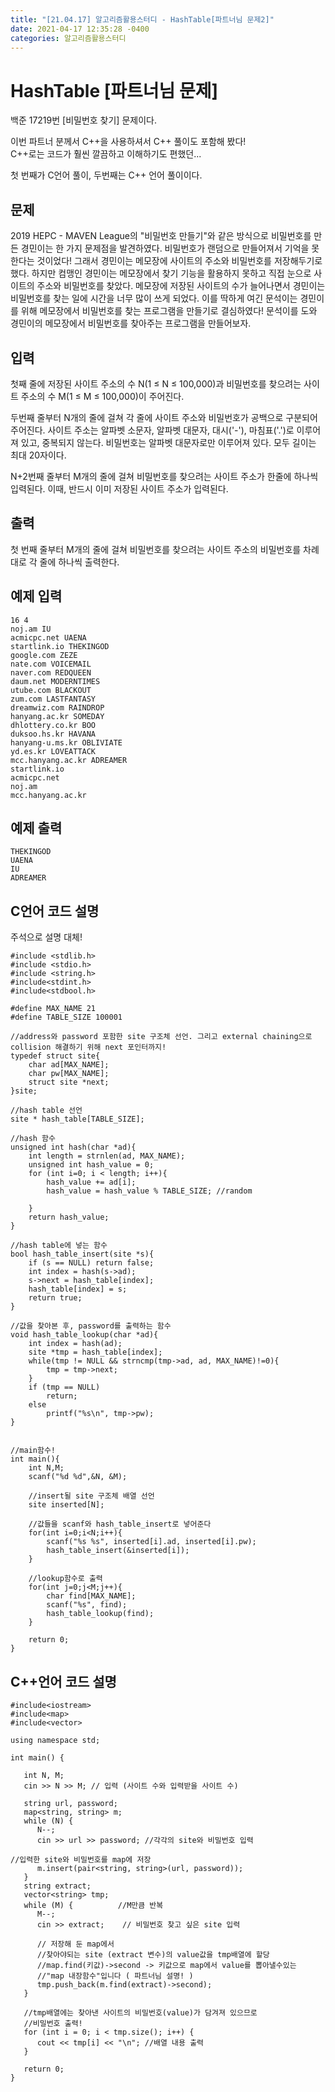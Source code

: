 ```yaml
---
title: "[21.04.17] 알고리즘활용스터디 - HashTable[파트너님 문제2]"
date: 2021-04-17 12:35:28 -0400
categories: 알고리즘활용스터디
---
```


# HashTable [파트너님 문제]

백준 17219번  [비밀번호 찾기] 문제이다.

이번 파트너 분께서 C++을 사용하셔서 C++ 풀이도 포함해 봤다!  
C++로는 코드가 훨씬 깔끔하고 이해하기도 편했던...    

첫 번째가 C언어 풀이, 두번째는 C++ 언어 풀이이다. 

## 문제
2019 HEPC - MAVEN League의 "비밀번호 만들기"와 같은 방식으로 비밀번호를 만든 경민이는 한 가지 문제점을 발견하였다. 비밀번호가 랜덤으로 만들어져서 기억을 못 한다는 것이었다! 그래서 경민이는 메모장에 사이트의 주소와 비밀번호를 저장해두기로 했다. 하지만 컴맹인 경민이는 메모장에서 찾기 기능을 활용하지 못하고 직접 눈으로 사이트의 주소와 비밀번호를 찾았다. 메모장에 저장된 사이트의 수가 늘어나면서 경민이는 비밀번호를 찾는 일에 시간을 너무 많이 쓰게 되었다. 이를 딱하게 여긴 문석이는 경민이를 위해 메모장에서 비밀번호를 찾는 프로그램을 만들기로 결심하였다! 문석이를 도와 경민이의 메모장에서 비밀번호를 찾아주는 프로그램을 만들어보자.

## 입력
첫째 줄에 저장된 사이트 주소의 수 N(1 ≤ N ≤ 100,000)과 비밀번호를 찾으려는 사이트 주소의 수 M(1 ≤ M ≤ 100,000)이 주어진다.

두번째 줄부터 N개의 줄에 걸쳐 각 줄에 사이트 주소와 비밀번호가 공백으로 구분되어 주어진다. 사이트 주소는 알파벳 소문자, 알파벳 대문자, 대시('-'), 마침표('.')로 이루어져 있고, 중복되지 않는다. 비밀번호는 알파벳 대문자로만 이루어져 있다. 모두 길이는 최대 20자이다.

N+2번째 줄부터 M개의 줄에 걸쳐 비밀번호를 찾으려는 사이트 주소가 한줄에 하나씩 입력된다. 이때, 반드시 이미 저장된 사이트 주소가 입력된다.

## 출력
첫 번째 줄부터 M개의 줄에 걸쳐 비밀번호를 찾으려는 사이트 주소의 비밀번호를 차례대로 각 줄에 하나씩 출력한다.

## 예제 입력
	16 4
	noj.am IU
	acmicpc.net UAENA
	startlink.io THEKINGOD
	google.com ZEZE
	nate.com VOICEMAIL
	naver.com REDQUEEN
	daum.net MODERNTIMES
	utube.com BLACKOUT
	zum.com LASTFANTASY
	dreamwiz.com RAINDROP
	hanyang.ac.kr SOMEDAY
	dhlottery.co.kr BOO
	duksoo.hs.kr HAVANA
	hanyang-u.ms.kr OBLIVIATE
	yd.es.kr LOVEATTACK
	mcc.hanyang.ac.kr ADREAMER
	startlink.io
	acmicpc.net
	noj.am
	mcc.hanyang.ac.kr
	
## 예제 출력
	THEKINGOD
	UAENA
	IU
	ADREAMER

## C언어 코드 설명

주석으로 설명 대체!

	#include <stdlib.h>
	#include <stdio.h>
	#include <string.h>
	#include<stdint.h>
	#include<stdbool.h>
	 
	#define MAX_NAME 21
	#define TABLE_SIZE 100001
	
	//address와 password 포함한 site 구조체 선언. 그리고 external chaining으로 collision 해결하기 위해 next 포인터까지!
	typedef struct site{
	    char ad[MAX_NAME];
	    char pw[MAX_NAME];
	    struct site *next;
	}site;
	
	//hash table 선언
	site * hash_table[TABLE_SIZE];
	
	//hash 함수
	unsigned int hash(char *ad){
	    int length = strnlen(ad, MAX_NAME);
	    unsigned int hash_value = 0;
	    for (int i=0; i < length; i++){
	        hash_value += ad[i];
	        hash_value = hash_value % TABLE_SIZE; //random
	        
	    }
	    return hash_value;
	}
	
	//hash table에 넣는 함수
	bool hash_table_insert(site *s){
	    if (s == NULL) return false;
	    int index = hash(s->ad);
	    s->next = hash_table[index];
	    hash_table[index] = s;
	    return true;
	}
	
	//값을 찾아본 후, password를 출력하는 함수
	void hash_table_lookup(char *ad){
	    int index = hash(ad);
	    site *tmp = hash_table[index];
	    while(tmp != NULL && strncmp(tmp->ad, ad, MAX_NAME)!=0){
	        tmp = tmp->next;
	    }
	    if (tmp == NULL)
	        return;
	    else
	        printf("%s\n", tmp->pw);
	}
	
	
	//main함수!
	int main(){
	    int N,M;
	    scanf("%d %d",&N, &M);
	    
	    //insert될 site 구조체 배열 선언
	    site inserted[N];
	    
	    //값들을 scanf와 hash_table_insert로 넣어준다
	    for(int i=0;i<N;i++){
	        scanf("%s %s", inserted[i].ad, inserted[i].pw);
	        hash_table_insert(&inserted[i]);
	    }
	    
	    //lookup함수로 출력
	    for(int j=0;j<M;j++){
	        char find[MAX_NAME];
	        scanf("%s", find);
	        hash_table_lookup(find);
	    }
	
	    return 0;
	}
	
## C++언어 코드 설명
	#include<iostream>
	#include<map>
	#include<vector>
	
	using namespace std;
	
	int main() {
	
	   int N, M;
	   cin >> N >> M; // 입력 (사이트 수와 입력받을 사이트 수)
	
	   string url, password;
	   map<string, string> m;
	   while (N) {
	      N--;
	      cin >> url >> password; //각각의 site와 비밀번호 입력
	
	//입력한 site와 비밀번호를 map에 저장 
	      m.insert(pair<string, string>(url, password)); 
	   }
	   string extract;
	   vector<string> tmp;
	   while (M) {          //M만큼 반복
	      M--;
	      cin >> extract;    // 비밀번호 찾고 싶은 site 입력
	      
	      // 저장해 둔 map에서 
	      //찾아야되는 site (extract 변수)의 value값을 tmp배열에 할당 
	      //map.find(키값)->second -> 키값으로 map에서 value를 뽑아낼수있는
	      //"map 내장함수"입니다 ( 파트너님 설명! )
	      tmp.push_back(m.find(extract)->second); 
	   }
	
	   //tmp배열에는 찾아낸 사이트의 비밀번호(value)가 담겨져 있으므로 
	   //비밀번호 출력!
	   for (int i = 0; i < tmp.size(); i++) {
	      cout << tmp[i] << "\n"; //배열 내용 출력 
	   }
	
	   return 0;
	}
	
